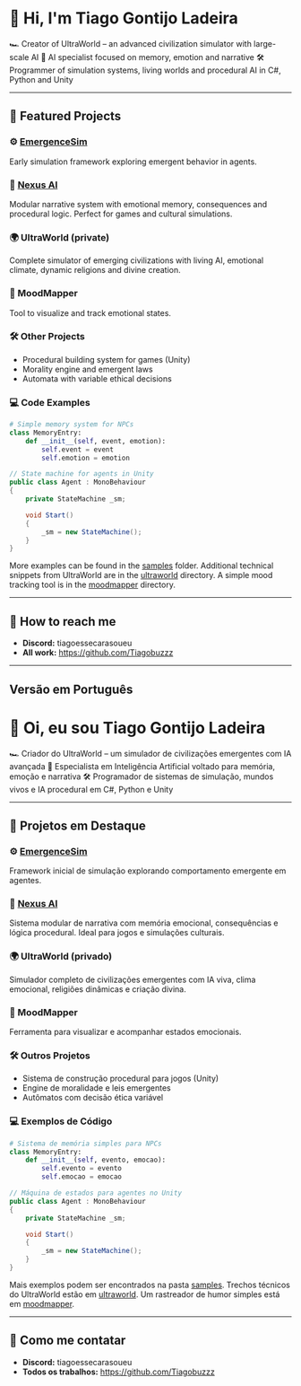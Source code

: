 # 👋 Hi, I'm Tiago Gontijo Ladeira

🏎️ Creator of UltraWorld – an advanced civilization simulator with large-scale AI
🧐 AI specialist focused on memory, emotion and narrative
🛠️ Programmer of simulation systems, living worlds and procedural AI in C#, Python and Unity

---

## 🔧 Featured Projects

### ⚙️ [EmergenceSim](https://github.com/Tiagobuzzz/emergencesim)
Early simulation framework exploring emergent behavior in agents.

### 🤖 [Nexus AI](https://github.com/Tiagobuzzz/nexus-ai)
Modular narrative system with emotional memory, consequences and procedural logic. Perfect for games and cultural simulations.

### 🌍 UltraWorld (private)
Complete simulator of emerging civilizations with living AI, emotional climate, dynamic religions and divine creation.

### 🙂 MoodMapper
Tool to visualize and track emotional states.

### 🛠️ Other Projects
- Procedural building system for games (Unity)
- Morality engine and emergent laws
- Automata with variable ethical decisions

### 💻 Code Examples
```python
# Simple memory system for NPCs
class MemoryEntry:
    def __init__(self, event, emotion):
        self.event = event
        self.emotion = emotion
```
```csharp
// State machine for agents in Unity
public class Agent : MonoBehaviour
{
    private StateMachine _sm;

    void Start()
    {
        _sm = new StateMachine();
    }
}
```
More examples can be found in the [samples](samples/) folder.
Additional technical snippets from UltraWorld are in the [ultraworld](ultraworld/) directory.
A simple mood tracking tool is in the [moodmapper](moodmapper/) directory.

---

## 💌 How to reach me
- **Discord:** tiagoessecarasoueu
- **All work:** <https://github.com/Tiagobuzzz>

---

## Versão em Português

# 👋 Oi, eu sou Tiago Gontijo Ladeira

🏎️ Criador do UltraWorld – um simulador de civilizações emergentes com IA avançada
🧐 Especialista em Inteligência Artificial voltado para memória, emoção e narrativa
🛠️ Programador de sistemas de simulação, mundos vivos e IA procedural em C#, Python e Unity

---

## 🔧 Projetos em Destaque

### ⚙️ [EmergenceSim](https://github.com/Tiagobuzzz/emergencesim)
Framework inicial de simulação explorando comportamento emergente em agentes.

### 🤖 [Nexus AI](https://github.com/Tiagobuzzz/nexus-ai)
Sistema modular de narrativa com memória emocional, consequências e lógica procedural. Ideal para jogos e simulações culturais.

### 🌍 UltraWorld (privado)
Simulador completo de civilizações emergentes com IA viva, clima emocional, religiões dinâmicas e criação divina.

### 🙂 MoodMapper
Ferramenta para visualizar e acompanhar estados emocionais.

### 🛠️ Outros Projetos
- Sistema de construção procedural para jogos (Unity)
- Engine de moralidade e leis emergentes
- Autômatos com decisão ética variável

### 💻 Exemplos de Código
```python
# Sistema de memória simples para NPCs
class MemoryEntry:
    def __init__(self, evento, emocao):
        self.evento = evento
        self.emocao = emocao
```
```csharp
// Máquina de estados para agentes no Unity
public class Agent : MonoBehaviour
{
    private StateMachine _sm;

    void Start()
    {
        _sm = new StateMachine();
    }
}
```
Mais exemplos podem ser encontrados na pasta [samples](samples/).
Trechos técnicos do UltraWorld estão em [ultraworld](ultraworld/).
Um rastreador de humor simples está em [moodmapper](moodmapper/).

---

## 💌 Como me contatar
- **Discord:** tiagoessecarasoueu
- **Todos os trabalhos:** <https://github.com/Tiagobuzzz>
